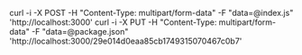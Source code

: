 curl -i -X POST -H "Content-Type: multipart/form-data"  -F "data=@index.js" 'http://localhost:3000'
curl -i -X PUT -H "Content-Type: multipart/form-data"  -F "data=@package.json" 'http://localhost:3000/29e014d0eaa85cb1749315070467c0b7'